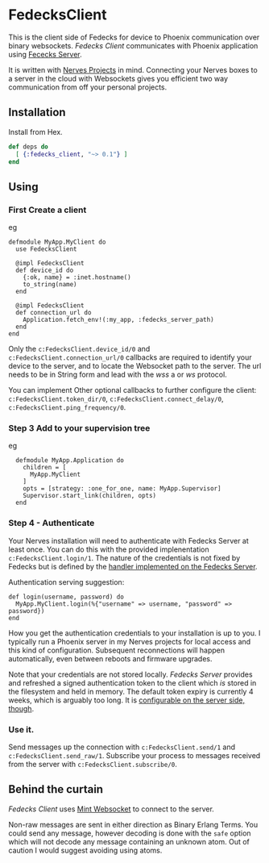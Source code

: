 # FedecksClient

This is the client side of Fedecks for device to Phoenix communication over binary websockets. _Fedecks Client_ communicates with Phoenix application using [Fececks Server](https://hexdocs.pm/fedecks_server/readme.html).

It is written with [Nerves Projects](https://hexdocs.pm/nerves/getting-started.html) in mind. Connecting your Nerves boxes to a server in the cloud with Websockets gives you efficient two way communication from off your personal projects. 


## Installation

Install from Hex.

```elixir
def deps do
  [ {:fedecks_client, "~> 0.1"} ]
end
```

## Using

### First Create a client

eg
```
defmodule MyApp.MyClient do
  use FedecksClient

  @impl FedecksClient
  def device_id do
    {:ok, name} = :inet.hostname()
    to_string(name)
  end

  @impl FedecksClient
  def connection_url do
    Application.fetch_env!(:my_app, :fedecks_server_path)
  end
end
```

Only the `c:FedecksClient.device_id/0` and `c:FedecksClient.connection_url/0` callbacks are required to identify your device to the server, and to locate the Websocket path to the server. The url needs to be in String form and lead with the _wss_ a or _ws_ protocol.

You can implement Other optional callbacks to further configure the client: `c:FedecksClient.token_dir/0`, `c:FedecksClient.connect_delay/0`, `c:FedecksClient.ping_frequency/0`.

### Step 3 Add to your supervision tree

eg

```
  defmodule MyApp.Application do
    children = [
      MyApp.MyClient
    ]
    opts = [strategy: :one_for_one, name: MyApp.Supervisor]
    Supervisor.start_link(children, opts)
  end
```

### Step 4 - Authenticate

Your Nerves installation will need to authenticate with Fedecks Server at least once. You can do this with the provided implenentation `c:FedecksClient.login/1`. The nature of the credentials is not fixed by Fedecks but is defined by the [handler implemented on the Fedecks Server](https://hexdocs.pm/fedecks_server/FedecksServer.FedecksHandler.html#c:authenticate?/1).

Authentication serving suggestion:

```
def login(username, password) do
  MyApp.MyClient.login(%{"username" => username, "password" => password})
end
```

How you get the authentication credentials to your installation is up to you. I typically run a Phoenix server in my Nerves projects for local access and this kind of configuration. Subsequent reconnections will happen automatically, even between reboots and firmware upgrades. 

Note that your credentials are not stored locally. _Fedecks Server_ provides and refreshed a signed authentication token to the client which _is_ stored in the filesystem and held in memory. The default token expiry is currently 4 weeks, which is arguably too long. It is [configurable on the server side, though](https://hexdocs.pm/fedecks_server/FedecksServer.FedecksHandler.html).


### Use it.


Send messages up the connection with `c:FedecksClient.send/1` and `c:FedecksClient.send_raw/1`. Subscribe your process to messages received from the server with `c:FedecksClient.subscribe/0`.


## Behind the curtain

_Fedecks Client_ uses [Mint Websocket](https://hexdocs.pm/mint_web_socket/Mint.WebSocket.html) to connect to the server.

Non-raw messages are sent in either direction as Binary Erlang Terms. You could send any message, however decoding is done with the `safe` option which will not decode any message containing an unknown atom.  Out of caution I would suggest avoiding using atoms.
